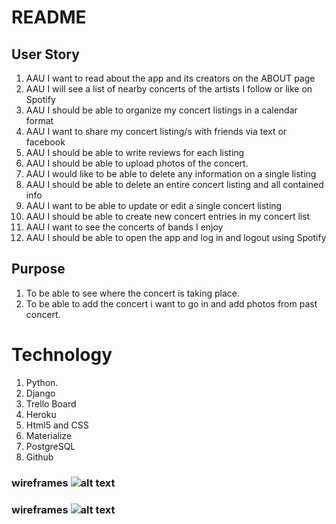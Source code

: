 # README

## User Story
1. AAU I want to read about the app and its creators on the ABOUT page
2. AAU I will see a list of nearby concerts of the artists I follow or like on Spotify
3. AAU I should be able to organize my concert listings in a calendar format
4. AAU I want to share my concert listing/s with friends via text or facebook
5. AAU I should be able to write reviews for each listing
6. AAU I should be able to upload photos of the concert.
7. AAU I would like to be able to delete any information on a single listing
8. AAU I should be able to delete an entire concert listing and all contained info
9. AAU I want to be able to update or edit a single concert listing
10. AAU I should be able to create new concert entries in my concert list
11. AAU I want to see the concerts of bands I enjoy
12. AAU I should be able to open the app and log in and logout using Spotify
## Purpose
1. To be able to see where the concert is taking place.
2. To be able to add the concert i want to go in and add photos from past concert.

# Technology
1. Python.
2. Django
3. Trello Board
4. Heroku
5. Html5 and CSS
6. Materialize
7. PostgreSQL
8. Github


### wireframes ![alt text](https://trello-attachments.s3.amazonaws.com/5df7ccb6c77f183ed9af2f67/5dfbd0c21e11e41e8ae02b8b/ca6cb6857c763bc58c4d4c2b99758fd0/Blank_Diagram.png)

### wireframes ![alt text](https://trello-attachments.s3.amazonaws.com/5df7ccb6c77f183ed9af2f67/5dfbd77bc61fae371cf894e3/8ea60bcab1a887c5a5cb316af6a0f228/Unit_3_Project_ERD_(1).png)

